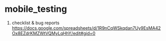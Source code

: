 # mobile_testing
1. checklist & bug reports https://docs.google.com/spreadsheets/d/1R9nCqWSkqdan7Uy9EsMA42Ox8EZdrKMZWtVQMyLqHhY/edit#gid=0
